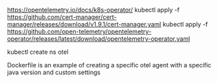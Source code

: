 https://opentelemetry.io/docs/k8s-operator/
kubectl apply -f https://github.com/cert-manager/cert-manager/releases/download/v1.9.1/cert-manager.yaml
kubectl apply -f https://github.com/open-telemetry/opentelemetry-operator/releases/latest/download/opentelemetry-operator.yaml

kubectl create ns otel

Dockerfile is an example of creating a specific otel agent with a specific java version and custom settings
